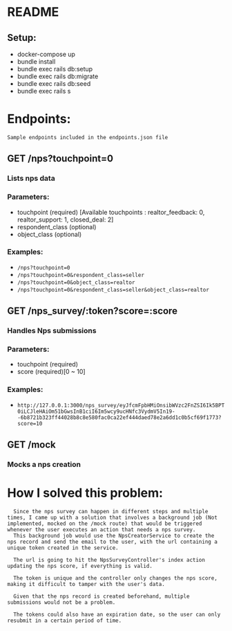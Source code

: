# README

## Setup:

- docker-compose up
- bundle install
- bundle exec rails db:setup
- bundle exec rails db:migrate
- bundle exec rails db:seed
- bundle exec rails s

# Endpoints:

`Sample endpoints included in the endpoints.json file`

## GET /nps?touchpoint=0

### Lists nps data

### Parameters:

- touchpoint (required) [Available touchpoints : realtor_feedback: 0, realtor_support: 1, closed_deal: 2]
- respondent_class (optional)
- object_class (optional)

### Examples:

- `/nps?touchpoint=0`
- `/nps?touchpoint=0&respondent_class=seller`
- `/nps?touchpoint=0&object_class=realtor`
- `/nps?touchpoint=0&respondent_class=seller&object_class=realtor`

## GET /nps_survey/:token?score=:score

### Handles Nps submissions

### Parameters:

- touchpoint (required)
- score (required)[0 ~ 10]

### Examples:

- `http://127.0.0.1:3000/nps_survey/eyJfcmFpbHMiOnsibWVzc2FnZSI6Ik5BPT0iLCJleHAiOm51bGwsInB1ciI6Im5wcy9ucHNfc3VydmV5In19--6b8721b323ff44028b8c8e580fac0ca22ef444daed78e2a6dd1c0b5cf69f1773?score=10`

## GET /mock

### Mocks a nps creation

# How I solved this problem:

```
  Since the nps survey can happen in different steps and multiple times, I came up with a solution that involves a background job (Not implemented, mocked on the /mock route) that would be triggered whenever the user executes an action that needs a nps survey.
  This background job would use the NpsCreatorService to create the nps record and send the email to the user, with the url containing a unique token created in the service.

  The url is going to hit the NpsSurveyController's index action updating the nps score, if everything is valid.

  The token is unique and the controller only changes the nps score, making it difficult to tamper with the user's data.

  Given that the nps record is created beforehand, multiple submissions would not be a problem.

  The tokens could also have an expiration date, so the user can only resubmit in a certain period of time.

```
